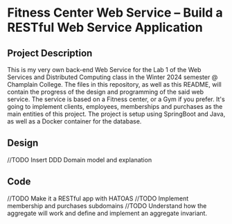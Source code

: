 # Fitness Center Web Service – Build a RESTful Web Service Application
## Project Description
This is my very own back-end Web Service for the Lab 1 of the Web Services and Distributed Computing class in the Winter 2024 semester @ Champlain College.
The files in this repository, as well as this README, will contain the progress of the design and programming of the said web service.
The service is based on a Fitness center, or a Gym if you prefer. It's going to implement clients, employees, memberships and purchases as the main
entities of this project. The project is setup using SpringBoot and Java, as well as a Docker container for the database.

## Design
//TODO Insert DDD Domain model and explanation

## Code
//TODO Make it a RESTful app with HATOAS
//TODO Implement membership and purchases subdomains
//TODO Understand how the aggregate will work and define and implement an aggregate invariant.
